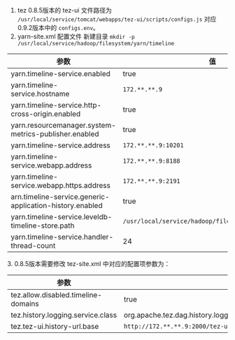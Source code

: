 1. tez 0.8.5版本的 tez-ui 文件路径为 `/usr/local/service/tomcat/webapps/tez-ui/scripts/configs.js` 对应0.9.2版本中的 `configs.env`。
2. yarn-site.xml 配置文件 
新建目录 `mkdir -p /usr/local/service/hadoop/filesystem/yarn/timeline`
 <table>
<thead>
<tr>
<th>参数</th>
<th>值</th>
</tr>
</thead>
<tbody><tr>
<td>yarn.timeline-service.enabled</td>
<td>true</td>
</tr>
<tr>
<td>yarn.timeline-service.hostname</td>
<td><code>172.**.**.9</code></td>
</tr>
<tr>
<td>yarn.timeline-service.http-cross-origin.enabled</td>
<td>true</td>
</tr>
<tr>
<td>yarn.resourcemanager.system-metrics-publisher.enabled</td>
<td>true</td>
</tr>
<tr>
<td>yarn.timeline-service.address</td>
<td><code>172.**.**.9:10201</code></td>
</tr>
<tr>
<td>yarn.timeline-service.webapp.address</td>
<td><code>172.**.**.9:8188</code></td>
</tr>
<tr>
<td>yarn.timeline-service.webapp.https.address</td>
<td><code>172.**.**.9:2191</code></td>
</tr>
<tr>
<td>arn.timeline-service.generic-application-history.enabled</td>
<td>true</td>
</tr>
<tr>
<td>yarn.timeline-service.leveldb-timeline-store.path</td>
<td><code>/usr/local/service/hadoop/filesystem/yarn/timeline</code></td>
</tr>
<tr>
<td>yarn.timeline-service.handler-thread-count</td>
<td>24</td>
</tr>
</tbody></table>
3. 0.8.5版本需要修改 tez-site.xml 中对应的配置项参数为：
<table>
<thead>
<tr>
<th>参数</th>
<th>值</th>
</tr>
</thead>
<tbody><tr>
<td>tez.allow.disabled.timeline-domains</td>
<td>true</td>
</tr>
<tr>
<td>tez.history.logging.service.class</td>
<td>org.apache.tez.dag.history.logging.ats.ATSHistoryLoggingService</td>
</tr>
<tr>
<td>tez.tez-ui.history-url.base</td>
<td><code>http://172.**.**.9:2000/tez-ui/</code></td>
</tr>
</tbody></table>
